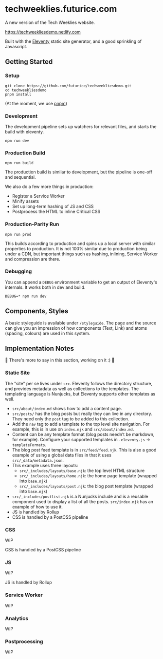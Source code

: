 # techweeklies.futurice.com

A new version of the Tech Weeklies website.

https://techweekliesdemo.netlify.com

Built with the [Eleventy](https://github.com/11ty/eleventy) static site generator, and a good sprinkling of Javascript.

## Getting Started

### Setup

```
git clone https://github.com/futurice/techweekliesdemo.git
cd techweekliesdemo
pnpm install
```

(At the moment, we use [pnpm](https://pnpm.js.org/))

### Development

The development pipeline sets up watchers for relevant files, and starts the build with eleventy.

```
npm run dev
```

### Production Build

```
npm run build
```

The production build is similar to development, but the pipeline is one-off and sequential.

We also do a few more things in production:
- Register a Service Worker
- Minify assets
- Set up long-term hashing of JS and CSS
- Postprocess the HTML to inline Critical CSS

### Production-Parity Run

```
npm run prod
```

This builds according to production and spins up a local server with similar properties to production.
It is not 100% similar due to production being under a CDN, but important things such as hashing, inlining, Service Worker and compression are there.

### Debugging

You can append a `DEBUG` environment variable to get an output of Eleventy's internals. It works both in dev and build.

```
DEBUG=* npm run dev
```

## Components, Styles

A basic styleguide is available under `/styleguide`.
The page and the source can give you an impression of how components (Text, Link) and atoms (spacing, colours) are used in this system.


## Implementation Notes

:construction: There's more to say in this section, working on it :) :construction:


### Static Site

The "site" per se lives under `src`.
Eleventy follows the directory structure, and provides metadata as well as collections to the templates.
The templating language is Nunjucks, but Eleventy supports other templates as well.

* `src/about/index.md` shows how to add a content page.
* `src/posts/` has the blog posts but really they can live in any directory. They need only the `post` tag to be added to this collection.
* Add the `nav` tag to add a template to the top level site navigation. For example, this is in use on `index.njk` and `src/about/index.md`.
* Content can be any template format (blog posts needn’t be markdown, for example). Configure your supported templates in `.eleventy.js` -> `templateFormats`.
* The blog post feed template is in `src/feed/feed.njk`. This is also a good example of using a global data files in that it uses `src/_data/metadata.json`.
* This example uses three layouts:
  * `src/_includes/layouts/base.njk`: the top level HTML structure
  * `src/_includes/layouts/home.njk`: the home page template (wrapped into `base.njk`)
  * `src/_includes/layouts/post.njk`: the blog post template (wrapped into `base.njk`)
* `src/_includes/postlist.njk` is a Nunjucks include and is a reusable component used to display a list of all the posts. `src/index.njk` has an example of how to use it.
* JS is handled by Rollup
* CSS is handled by a PostCSS pipeline

### CSS

WIP

CSS is handled by a PostCSS pipeline

### JS

WIP

JS is handled by Rollup

### Service Worker

WIP

### Analytics

WIP

### Postprocessing

WIP
